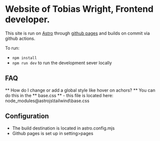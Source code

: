 # Website of Tobias Wright, Frontend developer.

This site is run on [Astro](https://astro.build/) through [github pages](https://pages.github.com/) and builds on commit via github actions.

To run:

- `npm install`
- `npm run dev` to run the development sever locally

## FAQ

** How do I change or add a global style like hover on achors? **
You can do this in the ** base.css ** - this file is located here: node_modules\@astrojs\tailwind\base.css


## Configuration

- The build destination is located in astro.config.mjs
- Github pages is set up in setting>pages